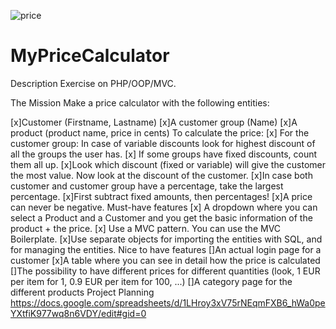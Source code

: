 ![price](https://user-images.githubusercontent.com/68239365/122572944-89a12d00-d04e-11eb-83f9-ac0cc65a719c.png)
# MyPriceCalculator

Description
Exercise on PHP/OOP/MVC.

The Mission
Make a price calculator with the following entities:

 [x]Customer (Firstname, Lastname)
 [x]A customer group (Name)
 [x]A product (product name, price in cents)
To calculate the price:
[x] For the customer group: In case of variable discounts look for highest discount of all the groups the user has.
[x] If some groups have fixed discounts, count them all up.
 [x]Look which discount (fixed or variable) will give the customer the most value.
 Now look at the discount of the customer.
 [x]In case both customer and customer group have a percentage, take the largest percentage.
 [x]First subtract fixed amounts, then percentages!
 [x]A price can never be negative.
Must-have features
[x] A dropdown where you can select a Product and a Customer and you get the basic information of the product + the price.
[x] Use a MVC pattern. You can use the MVC Boilerplate.
 [x]Use separate objects for importing the entities with SQL, and for managing the entities.
Nice to have features
 []An actual login page for a customer
 [x]A table where you can see in detail how the price is calculated
 []The possibility to have different prices for different quantities (look, 1 EUR per item for 1, 0.9 EUR per item for 100, ...)
 []A category page for the different products
Project Planning
https://docs.google.com/spreadsheets/d/1LHroy3xV75rNEqmFXB6_hWa0peYXtfiK977wq8n6VDY/edit#gid=0
